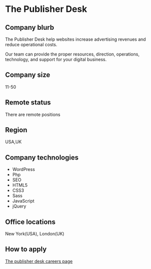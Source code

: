 # The Publisher Desk

## Company blurb

The Publisher Desk help websites increase advertising revenues and reduce operational costs. 

Our team can provide the proper resources, direction, operations, technology, and support for your digital business.

## Company size

11-50

## Remote status

There are remote positions

## Region

USA,UK

## Company technologies

 - WordPress
 - Php
 - SEO
 - HTML5
 - CSS3 
 - Sass 
 - JavaScript 
 - jQuery

## Office locations

New York(USA), London(UK)

## How to apply

[The publisher desk careers page](https://www.publisherdesk.com/careers/)

